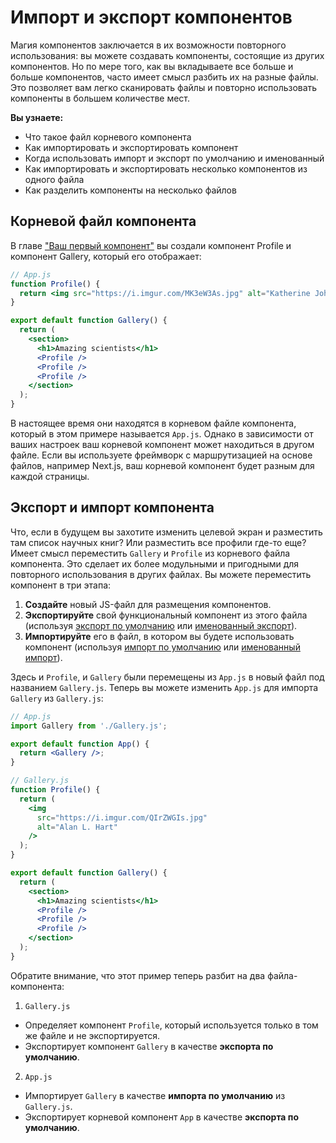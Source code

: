 # Импорт и экспорт компонентов

Магия компонентов заключается в их возможности повторного использования: вы можете создавать компоненты, состоящие из других компонентов. Но по мере того, как вы вкладываете все больше и больше компонентов, часто имеет смысл разбить их на разные файлы. Это позволяет вам легко сканировать файлы и повторно использовать компоненты в большем количестве мест.

**Вы узнаете:**

- Что такое файл корневого компонента
- Как импортировать и экспортировать компонент
- Когда использовать импорт и экспорт по умолчанию и именованный
- Как импортировать и экспортировать несколько компонентов из одного файла
- Как разделить компоненты на несколько файлов

## Корневой файл компонента

В главе ["Ваш первый компонент"](<./02. Ваш первый компонент.md>) вы создали компонент Profile и компонент Gallery, который его отображает:

```jsx
// App.js
function Profile() {
  return <img src="https://i.imgur.com/MK3eW3As.jpg" alt="Katherine Johnson" />;
}

export default function Gallery() {
  return (
    <section>
      <h1>Amazing scientists</h1>
      <Profile />
      <Profile />
      <Profile />
    </section>
  );
}
```

В настоящее время они находятся в корневом файле компонента, который в этом примере называется `App.js`. Однако в зависимости от ваших настроек ваш корневой компонент может находиться в другом файле. Если вы используете фреймворк с маршрутизацией на основе файлов, например Next.js, ваш корневой компонент будет разным для каждой страницы.

## Экспорт и импорт компонента

Что, если в будущем вы захотите изменить целевой экран и разместить там список научных книг? Или разместить все профили где-то еще? Имеет смысл переместить `Gallery` и `Profile` из корневого файла компонента. Это сделает их более модульными и пригодными для повторного использования в других файлах. Вы можете переместить компонент в три этапа:

1. **Создайте** новый JS-файл для размещения компонентов.
2. **Экспортируйте** свой функциональный компонент из этого файла (используя [экспорт по умолчанию](https://developer.mozilla.org/docs/Web/JavaScript/Reference/Statements/export#using_the_default_export) или [именованный экспорт](https://developer.mozilla.org/docs/Web/JavaScript/Reference/Statements/export#using_named_exports)).
3. **Импортируйте** его в файл, в котором вы будете использовать компонент (используя [импорт по умолчанию](https://developer.mozilla.org/docs/Web/JavaScript/Reference/Statements/import#importing_defaults) или [именованный импорт](https://developer.mozilla.org/docs/Web/JavaScript/Reference/Statements/import#import_a_single_export_from_a_module)).

Здесь и `Profile`, и `Gallery` были перемещены из `App.js` в новый файл под названием `Gallery.js`. Теперь вы можете изменить `App.js` для импорта `Gallery` из `Gallery.js`:

```jsx
// App.js
import Gallery from './Gallery.js';

export default function App() {
  return <Gallery />;
}

// Gallery.js
function Profile() {
  return (
    <img
      src="https://i.imgur.com/QIrZWGIs.jpg"
      alt="Alan L. Hart"
    />
  );
}

export default function Gallery() {
  return (
    <section>
      <h1>Amazing scientists</h1>
      <Profile />
      <Profile />
      <Profile />
    </section>
  );
}
```

Обратите внимание, что этот пример теперь разбит на два файла-компонента:

1. `Gallery.js`

- Определяет компонент `Profile`, который используется только в том же файле и не экспортируется.
- Экспортирует компонент `Gallery` в качестве **экспорта по умолчанию**.

2. `App.js`

- Импортирует `Gallery` в качестве **импорта по умолчанию** из `Gallery.js`.
- Экспортирует корневой компонент `App` в качестве **экспорта по умолчанию**.
